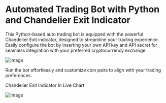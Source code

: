 # Automated Trading Bot with Python and Chandelier Exit Indicator

This Python-based auto trading bot is equipped with the powerful Chandelier Exit indicator, designed to streamline your trading experience. Easily configure the bot by inserting your own API key and API secret for seamless integration with your preferred cryptocurrency exchange.


![image](https://github.com/HasankaRajakaruna/Auto-Trading-Bot/assets/111698446/ec3532c1-f756-4ab8-8a3d-d91304f463f6)

Run the bot effortlessly and customize coin pairs to align with your trading preferences.

Chandelier Exit Indicator In Live Chart

![image](https://github.com/HasankaRajakaruna/Auto-Trading-Bot/assets/111698446/6f0de4cc-d2a7-4c80-96c9-a6fba570de9f)


